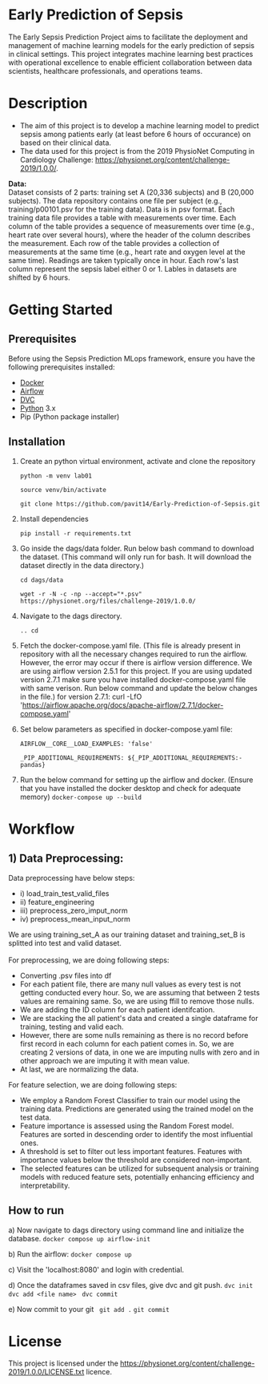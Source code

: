 # Early Prediction of Sepsis

The Early Sepsis Prediction Project aims to facilitate the deployment and management of machine learning models for the early prediction of sepsis in clinical settings. This project integrates machine learning best practices with operational excellence to enable efficient collaboration between data scientists, healthcare professionals, and operations teams.


# Description

- The aim of this project is to develop a machine learning model to predict sepsis among patients early (at least before 6 hours of occurance) on based on their clinical data.
- The data used for this project is from the 2019 PhysioNet Computing in Cardiology Challenge: https://physionet.org/content/challenge-2019/1.0.0/. 

<b>Data:</b><br>
Dataset consists of 2 parts: training set A (20,336 subjects) and B (20,000 subjects). The data repository contains one file per subject (e.g., training/p00101.psv for the training data). Data is in psv format. Each training data file provides a table with measurements over time. Each column of the table provides a sequence of measurements over time (e.g., heart rate over several hours), where the header of the column describes the measurement. Each row of the table provides a collection of measurements at the same time (e.g., heart rate and oxygen level at the same time). Readings are taken typically once in hour. Each row's last column represent the sepsis label either 0 or 1. Lables in datasets are shifted by 6 hours. 


# Getting Started
## Prerequisites
Before using the Sepsis Prediction MLops framework, ensure you have the following prerequisites installed:
- [Docker](https://www.docker.com/get-started/)
- [Airflow](https://airflow.apache.org/docs/apache-airflow/stable/start.html)
- [DVC](https://airflow.apache.org/docs/apache-airflow/stable/start.html)
- [Python](https://www.python.org/downloads/) 3.x
- Pip (Python package installer)

## Installation 

1) Create an python virtual environment, activate and clone the repository
    ```
    python -m venv lab01
    ```
    ```
    source venv/bin/activate
    ```
    ```
    git clone https://github.com/pavit14/Early-Prediction-of-Sepsis.git
    ```
2) Install dependencies
    ```
    pip install -r requirements.txt
    ```

3) Go inside the dags/data folder. Run below bash command to download the dataset. (This command will only run for bash. It will download the dataset directly in the data directory.)
    ```
    cd dags/data
    ```
    ```
    wget -r -N -c -np --accept="*.psv" https://physionet.org/files/challenge-2019/1.0.0/
    ```

4) Navigate to the dags directory.
    ```
    .. cd 
    ```

5) Fetch the docker-compose.yaml file. (This file is already present in repository with all the necessary changes required to run the airflow. However, the error may occur if there is airflow version difference. We are using airflow version 2.5.1 for this project. If you are using updated version 2.7.1 make sure you have installed docker-compose.yaml file with same verison. Run below command and update the below changes in the file.)
for version 2.7.1: 
curl -LfO 'https://airflow.apache.org/docs/apache-airflow/2.7.1/docker-compose.yaml' 

6) Set below parameters as specified in docker-compose.yaml file:
   ```
   AIRFLOW__CORE__LOAD_EXAMPLES: 'false'
   ```

   ```
   _PIP_ADDITIONAL_REQUIREMENTS: ${_PIP_ADDITIONAL_REQUIREMENTS:- pandas}
   ```

7) Run the below command for setting up the airflow and docker. 
(Ensure that you have installed the docker desktop and check for adequate memory)
 ```docker-compose up --build```


# Workflow
## 1) Data Preprocessing:
Data preprocessing have below steps:
- i) load_train_test_valid_files
- ii) feature_engineering
- iii) preprocess_zero_imput_norm
- iv) preprocess_mean_input_norm

We are using training_set_A as our training dataset and training_set_B is splitted into test and valid dataset. <br><br>
For preprocessing, we are doing following steps: 
- Converting .psv files into df
- For each patient file, there are many null values as every test is not getting conducted every hour. So, we are assuming that between 2 tests values are remaining same. So, we are using ffill to remove those nulls. 
- We are adding the ID column for each patient identifcation. 
- We are stacking the all patient's data and created a single dataframe for training, testing and valid each.
- However, there are some nulls remaining as there is no record before first record in each column for each patient comes in. So, we are creating 2 versions of data, in one we are imputing nulls with zero and in other approach we are imputing it with mean value. 
- At last, we are normalizing the data.

For feature selection, we are doing following steps: 
- We employ a Random Forest Classifier to train our model using the training data. Predictions are generated using the trained model on the test data.
- Feature importance is assessed using the Random Forest model. Features are sorted in descending order to identify the most influential ones.
- A threshold is set to filter out less important features. Features with importance values below the threshold are considered non-important.
- The selected features can be utilized for subsequent analysis or training models with reduced feature sets, potentially enhancing efficiency and interpretability.

## How to run
a) Now navigate to dags directory using command line and initialize the database.
```docker compose up airflow-init```

b) Run the airflow:
```docker compose up```

c) Visit the 'localhost:8080' and login with credential.

d) Once the dataframes saved in csv files, give dvc and git push.
``` dvc init ```
``` dvc add <file name> ```
``` dvc commit```

e) Now commit to your git
``` git add .```
``` git commit ```

# License
This project is licensed under the https://physionet.org/content/challenge-2019/1.0.0/LICENSE.txt licence. 



















